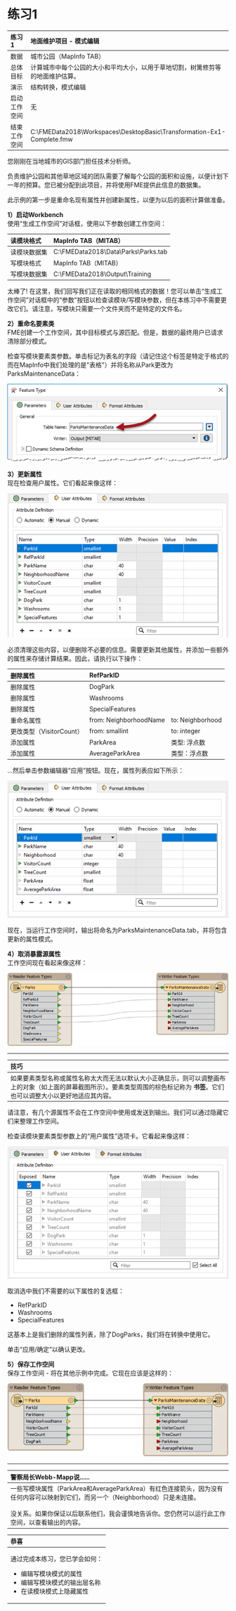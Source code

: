# 练习1

|  练习1 |  地面维护项目 - 模式编辑 |
| :--- | :--- |
| 数据 | 城市公园（MapInfo TAB） |
| 总体目标 | 计算城市中每个公园的大小和平均大小，以用于草地切割，树篱修剪等的地面维护估算。 |
| 演示 | 结构转换，模式编辑 |
| 启动工作空间 | 无 |
| 结束工作空间 | C:\FMEData2018\Workspaces\DesktopBasic\Transformation-Ex1-Complete.fmw |

您刚刚在当地城市的GIS部门担任技术分析师。

负责维护公园和其他草地区域的团队需要了解每个公园的面积和设施，以便计划下一年的预算。您已被分配到此项目，并将使用FME提供此信息的数据集。

此示例的第一步是重命名现有属性并创建新属性，以便为以后的面积计算做准备。

  
**1）启动Workbench**  
使用“生成工作空间”对话框，使用以下参数创建工作空间：

| 读模块格式 | MapInfo TAB（MITAB） |
| :--- | :--- |
| 读模块数据集 | C:\FMEData2018\Data\Parks\Parks.tab |
| 写模块格式 | MapInfo TAB（MITAB） |
| 写模块数据集 | C:\FMEData2018\Output\Training |

太棒了! 在这里，我们回写我们正在读取的相同格式的数据！您可以单击“生成工作空间”对话框中的“参数”按钮以检查读模块/写模块参数，但在本练习中不需要更改它们。请注意，写模块只需要一个文件夹而不是特定的文件名。

  
**2）重命名要素类**  
 FME创建一个工作空间，其中目标模式与源匹配。但是，数据的最终用户已请求清除部分模式。

检查写模块要素类参数。单击标记为表名的字段（请记住这个标签是特定于格式的而在MapInfo中我们处理的是"表格"）并将名称从Park更改为ParksMaintenanceData：

[![](../../.gitbook/assets/img2.200.ex1.writergeneralschemaedited.png)](https://github.com/safesoftware/FMETraining/blob/FME-Desktop-Data-Integration-2018/Integration3LabExercises/Images/Img2.200.Ex1.WriterGeneralSchemaEdited.png)

  
**3）更新属性**  
现在检查用户属性。它们看起来像这样：

[![](../../.gitbook/assets/img2.201.ex1.writerattributeschema.png)](https://github.com/safesoftware/FMETraining/blob/FME-Desktop-Data-Integration-2018/Integration3LabExercises/Images/Img2.201.Ex1.WriterAttributeSchema.png)

必须清理这些内容，以便删除不必要的信息。需要更新其他属性，并添加一些额外的属性来存储计算结果。因此，请执行以下操作：

| 删除属性 | RefParkID |  |
| :--- | :--- | :--- |
| 删除属性 | DogPark |  |
| 删除属性 | Washrooms |  |
| 删除属性 | SpecialFeatures |  |
| 重命名属性 | from: NeighborhoodName | to: Neighborhood |
| 更改类型（VisitorCount） | from: smallint | to: integer |
| 添加属性 | ParkArea | 类型: 浮点数 |
| 添加属性 | AverageParkArea | 类型：浮点数 |

...然后单击参数编辑器“应用”按钮。现在，属性列表应如下所示：

[![](../../.gitbook/assets/img2.202.ex1.writerattributeschemaedited.png)](https://github.com/safesoftware/FMETraining/blob/FME-Desktop-Data-Integration-2018/Integration3LabExercises/Images/Img2.202.Ex1.WriterAttributeSchemaEdited.png)

现在，当运行工作空间时，输出将命名为ParksMaintenanceData.tab，并将包含更新的属性模式。

  
**4）取消暴露源属性**  
工作空间现在看起来像这样：

[![](../../.gitbook/assets/img2.203.ex1.editedschemaoncanvas.png)](https://github.com/safesoftware/FMETraining/blob/FME-Desktop-Data-Integration-2018/Integration3LabExercises/Images/Img2.203.Ex1.EditedSchemaOnCanvas.png)

---

|  技巧 |
| :--- |
|  如果要素类型名称或属性名称太大而无法以默认大小正确显示，则可以调整画布上的对象（如上面的屏幕截图所示）。要素类型周围的棕色标记称为 **书签**。它们也可以调整大小以更好地适应其内容。 |

请注意，有几个源属性不会在工作空间中使用或发送到输出。我们可以通过隐藏它们来整理工作空间。

检查读模块要素类型参数上的“用户属性”选项卡。它看起来像这样：

[![](../../.gitbook/assets/img2.204.ex1.readerattrschema.png)](https://github.com/safesoftware/FMETraining/blob/FME-Desktop-Data-Integration-2018/Integration3LabExercises/Images/Img2.204.Ex1.ReaderAttrSchema.png)

取消选中我们不需要的以下属性的复选框：

* RefParkID
* Washrooms
* SpecialFeatures

这基本上是我们删除的属性列表，除了DogParks，我们将在转换中使用它。

单击“应用/确定”以确认更改。

  
**5）保存工作空间**  
保存工作空间 - 将在其他示例中完成。它现在应该是这样的：

[![](../../.gitbook/assets/img2.205.ex1.editedschemaoncanvas.png)](https://github.com/safesoftware/FMETraining/blob/FME-Desktop-Data-Integration-2018/Integration3LabExercises/Images/Img2.205.Ex1.EditedSchemaOnCanvas.png)

---

|  警察局长Webb-Mapp说...... |
| :--- |
|  一些写模块属性（ParkArea和AverageParkArea）有红色连接箭头，因为没有任何内容可以映射到它们，而另一个（Neighborhood）只是未连接。  <br><br>没关系。如果你保证以后联系他们，我会谨慎地告诉你。您仍然可以运行此工作空间，以查看输出的内容。 |

<table>
  <thead>
    <tr>
      <th style="text-align:left">恭喜</th>
    </tr>
  </thead>
  <tbody>
    <tr>
      <td style="text-align:left">
        <p>通过完成本练习，您已学会如何：
          <br />
        </p>
        <ul>
          <li>编辑写模块模式的属性</li>
          <li>编辑写模块模式的输出层名称</li>
          <li>在读模块模式上隐藏属性</li>
        </ul>
      </td>
    </tr>
  </tbody>
</table>

